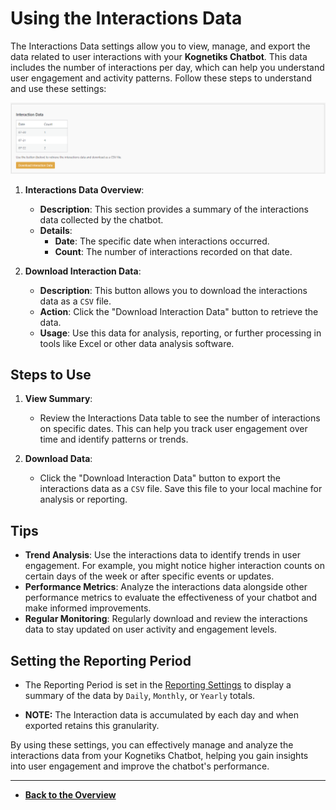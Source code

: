 # Using the Interactions Data

The Interactions Data settings allow you to view, manage, and export the data related to user interactions with your **Kognetiks Chatbot**. This data includes the number of interactions per day, which can help you understand user engagement and activity patterns. Follow these steps to understand and use these settings:

![Interaction Data](interaction-data.png)


1. **Interactions Data Overview**:
   - **Description**: This section provides a summary of the interactions data collected by the chatbot.
   - **Details**:
     - **Date**: The specific date when interactions occurred.
     - **Count**: The number of interactions recorded on that date.

2. **Download Interaction Data**:
   - **Description**: This button allows you to download the interactions data as a `CSV` file.
   - **Action**: Click the "Download Interaction Data" button to retrieve the data.
   - **Usage**: Use this data for analysis, reporting, or further processing in tools like Excel or other data analysis software.

## Steps to Use

1. **View Summary**:
   - Review the Interactions Data table to see the number of interactions on specific dates. This can help you track user engagement over time and identify patterns or trends.

2. **Download Data**:
   - Click the "Download Interaction Data" button to export the interactions data as a `CSV` file. Save this file to your local machine for analysis or reporting.

## Tips

- **Trend Analysis**: Use the interactions data to identify trends in user engagement. For example, you might notice higher interaction counts on certain days of the week or after specific events or updates.
- **Performance Metrics**: Analyze the interactions data alongside other performance metrics to evaluate the effectiveness of your chatbot and make informed improvements.
- **Regular Monitoring**: Regularly download and review the interactions data to stay updated on user activity and engagement levels.

## Setting the Reporting Period

- The Reporting Period is set in the [Reporting Settings](reporting-settings.md) to display a summary of the data by `Daily`, `Monthly`, or `Yearly` totals.

- **NOTE:** The Interaction data is accumulated by each day and when exported retains this granularity. 

By using these settings, you can effectively manage and analyze the interactions data from your Kognetiks Chatbot, helping you gain insights into user engagement and improve the chatbot's performance.

---

- **[Back to the Overview](/overview.md)**
